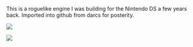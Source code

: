 This is a roguelike engine I was building for the Nintendo DS a few years back.
Imported into github from darcs for posterity.

![](http://nornagon.net/torch9.gif)

![](http://nornagon.net/torch5.gif)
